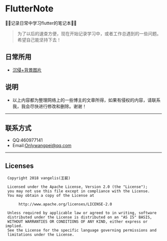 # FlutterNote
📓📓记录日常中学习flutter的笔记本📒📒
>为了以后的速查方便，现在开始记录学习中，或者工作总遇到的一些问题。希望自己能坚持下去！

## 日常所用
* [沉侵+背景图片](https://github.com/MaosanDao/FlutterNote/blob/master/%E6%B2%89%E4%BE%B5%E5%8A%A0%E8%83%8C%E6%99%AF%E5%9B%BE%E7%89%87.md)

## 说明
* 以上内容都为整理网络上的一些博主的文章所得，如果有侵权的内容，请联系我，我会尽快进行修改和删除。谢谢！
***
## 联系方式
* QQ:460977141
* Email:Onlywangpei@qq.com
***
## Licenses
```text
 Copyright 2018 vangelis(王裴)

 Licensed under the Apache License, Version 2.0 (the "License");
 you may not use this file except in compliance with the License.
 You may obtain a copy of the License at

      http://www.apache.org/licenses/LICENSE-2.0

 Unless required by applicable law or agreed to in writing, software
 distributed under the License is distributed on an "AS IS" BASIS,
 WITHOUT WARRANTIES OR CONDITIONS OF ANY KIND, either express or implied.
 See the License for the specific language governing permissions and
 limitations under the License.
```
